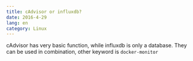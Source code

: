 ```yaml
---
title: cAdvisor or influxdb?
date: 2016-4-29
lang: en
category: Linux
---
```


cAdvisor has very basic function, while influxdb is only a database.
They can be used in combination, other keyword is `docker-monitor`
